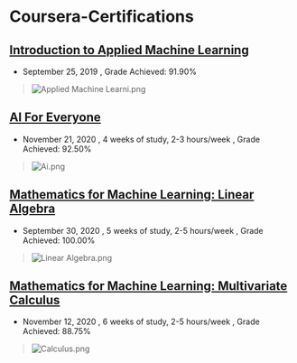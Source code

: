 
# Coursera-Certifications








## [Introduction to Applied Machine Learning](https://coursera.org/share/3260ca63f3b96b127b72dca85022dad3)


- September 25, 2019 , Grade Achieved: 91.90%

> ![Applied Machine Learni.png](https://udacity-reviews-uploads.s3.us-west-2.amazonaws.com/_attachments/399095/1607536549/Applied_Machine_Learni.png)



## [AI For Everyone](https://coursera.org/share/3d9c68a1f746fde1fe42cd21b77f67bc)


- November 21, 2020 , 4 weeks of study, 2-3 hours/week , Grade Achieved: 92.50%


> ![Ai.png](https://udacity-reviews-uploads.s3.us-west-2.amazonaws.com/_attachments/399095/1607536555/Ai.png)



## [Mathematics for Machine Learning: Linear Algebra](https://coursera.org/share/6fdc82b9a9df19742f14ca760f3cad3f)


- September 30, 2020 , 5 weeks of study, 2-5 hours/week  , Grade Achieved: 100.00%


> ![Linear Algebra.png](https://udacity-reviews-uploads.s3.us-west-2.amazonaws.com/_attachments/399095/1607536549/Linear_Algebra.png)




## [Mathematics for Machine Learning: Multivariate Calculus](https://coursera.org/share/eaaa785d9f0157598b642a15e9c38050)


- November 12, 2020 , 6 weeks of study, 2-5 hours/week , Grade Achieved: 88.75%


> ![Calculus.png](https://udacity-reviews-uploads.s3.us-west-2.amazonaws.com/_attachments/399095/1607536549/Calculus.png)



